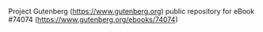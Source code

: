 Project Gutenberg (https://www.gutenberg.org) public repository for eBook #74074 (https://www.gutenberg.org/ebooks/74074)
